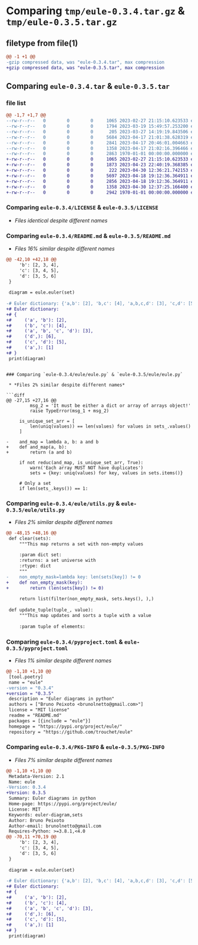 # Comparing `tmp/eule-0.3.4.tar.gz` & `tmp/eule-0.3.5.tar.gz`

## filetype from file(1)

```diff
@@ -1 +1 @@
-gzip compressed data, was "eule-0.3.4.tar", max compression
+gzip compressed data, was "eule-0.3.5.tar", max compression
```

## Comparing `eule-0.3.4.tar` & `eule-0.3.5.tar`

### file list

```diff
@@ -1,7 +1,7 @@
--rw-r--r--   0        0        0     1065 2023-02-27 21:15:10.623533 eule-0.3.4/LICENSE
--rw-r--r--   0        0        0     1794 2023-03-19 15:49:57.253200 eule-0.3.4/README.md
--rw-r--r--   0        0        0      205 2023-03-27 14:19:19.843506 eule-0.3.4/eule/__init__.py
--rw-r--r--   0        0        0     5684 2023-04-17 21:01:38.628319 eule-0.3.4/eule/eule.py
--rw-r--r--   0        0        0     2841 2023-04-17 20:46:01.004663 eule-0.3.4/eule/utils.py
--rw-r--r--   0        0        0     1358 2023-04-17 21:02:16.396466 eule-0.3.4/pyproject.toml
--rw-r--r--   0        0        0     2863 1970-01-01 00:00:00.000000 eule-0.3.4/PKG-INFO
+-rw-r--r--   0        0        0     1065 2023-02-27 21:15:10.623533 eule-0.3.5/LICENSE
+-rw-r--r--   0        0        0     1873 2023-04-23 22:40:19.368385 eule-0.3.5/README.md
+-rw-r--r--   0        0        0      222 2023-04-30 12:36:21.742153 eule-0.3.5/eule/__init__.py
+-rw-r--r--   0        0        0     5697 2023-04-18 19:12:36.364911 eule-0.3.5/eule/eule.py
+-rw-r--r--   0        0        0     2856 2023-04-18 19:12:36.364911 eule-0.3.5/eule/utils.py
+-rw-r--r--   0        0        0     1358 2023-04-30 12:37:25.166400 eule-0.3.5/pyproject.toml
+-rw-r--r--   0        0        0     2942 1970-01-01 00:00:00.000000 eule-0.3.5/PKG-INFO
```

### Comparing `eule-0.3.4/LICENSE` & `eule-0.3.5/LICENSE`

 * *Files identical despite different names*

### Comparing `eule-0.3.4/README.md` & `eule-0.3.5/README.md`

 * *Files 16% similar despite different names*

```diff
@@ -42,10 +42,18 @@
     'b': [2, 3, 4],
     'c': [3, 4, 5],
     'd': [3, 5, 6]
 }
 
 diagram = eule.euler(set)
 
-# Euler dictionary: {'a,b': [2], 'b,c': [4], 'a,b,c,d': [3], 'c,d': [5], 'd': [6], 'a': [1]}
+# Euler dictionary:
+# {
+#     ('a', 'b'): [2], 
+#     ('b', 'c'): [4], 
+#     ('a', 'b', 'c', 'd'): [3], 
+#     ('d',): [6], 
+#     ('c', 'd'): [5], 
+#     ('a',): [1]
+# }
 print(diagram)
 ```
```

### Comparing `eule-0.3.4/eule/eule.py` & `eule-0.3.5/eule/eule.py`

 * *Files 2% similar despite different names*

```diff
@@ -27,15 +27,16 @@
         msg_2 = 'It must be either a dict or array of arrays object!'
         raise TypeError(msg_1 + msg_2)
 
     is_unique_set_arr = [
         len(uniq(values)) == len(values) for values in sets_.values()
     ]
 
-    and_map = lambda a, b: a and b
+    def and_map(a, b):
+        return (a and b)
 
     if not reduc(and_map, is_unique_set_arr, True):
         warn('Each array MUST NOT have duplicates')
         sets = {key: uniq(values) for key, values in sets.items()}
 
     # Only a set
     if len(sets_.keys()) == 1:
```

### Comparing `eule-0.3.4/eule/utils.py` & `eule-0.3.5/eule/utils.py`

 * *Files 2% similar despite different names*

```diff
@@ -48,15 +48,16 @@
 def clear(sets):
     """This map returns a set with non-empty values
 
     :param dict set:  
     :returns: a set universe with  
     :rtype: dict
     """
-    non_empty_mask=lambda key: len(sets[key]) != 0
+    def non_empty_mask(key):
+        return (len(sets[key]) != 0)
 
     return list(filter(non_empty_mask, sets.keys(), ),)
 
 def update_tuple(tuple_, value):
     """This map updates and sorts a tuple with a value
 
     :param tuple of elements:
```

### Comparing `eule-0.3.4/pyproject.toml` & `eule-0.3.5/pyproject.toml`

 * *Files 1% similar despite different names*

```diff
@@ -1,10 +1,10 @@
 [tool.poetry]
 name = "eule"
-version = "0.3.4"
+version = "0.3.5"
 description = "Euler diagrams in python"
 authors = ["Bruno Peixoto <brunolnetto@gmail.com>"]
 license = "MIT license"
 readme = "README.md"
 packages = [{include = "eule"}]
 homepage = "https://pypi.org/project/eule/"
 repository = "https://github.com/trouchet/eule"
```

### Comparing `eule-0.3.4/PKG-INFO` & `eule-0.3.5/PKG-INFO`

 * *Files 7% similar despite different names*

```diff
@@ -1,10 +1,10 @@
 Metadata-Version: 2.1
 Name: eule
-Version: 0.3.4
+Version: 0.3.5
 Summary: Euler diagrams in python
 Home-page: https://pypi.org/project/eule/
 License: MIT
 Keywords: euler-diagram,sets
 Author: Bruno Peixoto
 Author-email: brunolnetto@gmail.com
 Requires-Python: >=3.8.1,<4.0
@@ -70,11 +70,19 @@
     'b': [2, 3, 4],
     'c': [3, 4, 5],
     'd': [3, 5, 6]
 }
 
 diagram = eule.euler(set)
 
-# Euler dictionary: {'a,b': [2], 'b,c': [4], 'a,b,c,d': [3], 'c,d': [5], 'd': [6], 'a': [1]}
+# Euler dictionary:
+# {
+#     ('a', 'b'): [2], 
+#     ('b', 'c'): [4], 
+#     ('a', 'b', 'c', 'd'): [3], 
+#     ('d',): [6], 
+#     ('c', 'd'): [5], 
+#     ('a',): [1]
+# }
 print(diagram)
 ```
```


